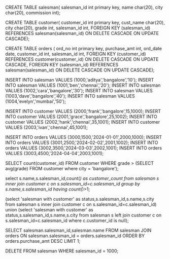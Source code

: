 CREATE TABLE salesman(
    salesman_id int primary key,
    name char(20),
     city char(20),
    commission int);

CREATE TABLE customer(
     customer_id int primary key,
     cust_name char(20),
     city char(20),
     grade int,
     salesman_id int,
     FOREIGN KEY (salesman_id) REFERENCES salesman(salesman_id) ON DELETE CASCADE ON UPDATE CASCADE);

CREATE TABLE orders (
     ord_no int primary key,
     purchase_amt int,
     ord_date date,
     customer_id int,
     salesman_id int,
     FOREIGN KEY (customer_id) REFERENCES customer(customer_id) ON DELETE CASCADE ON UPDATE CASCADE,
     FOREIGN KEY (salesman_id) REFERENCES salesman(salesman_id) ON DELETE CASCADE ON UPDATE CASCADE);

INSERT INTO salesman VALUES (1000,'aditya','bangalore','10');
INSERT INTO salesman VALUES (1001,'ben','chennai','20');
INSERT INTO salesman VALUES (1002,'cara','bangalore','30');
INSERT INTO salesman VALUES (1003,'dave','bangalore','40');
INSERT INTO salesman VALUES (1004,'evelyn','mumbai','50');

INSERT INTO customer VALUES (2000,'frank','bangalore',15,1000);
INSERT INTO customer VALUES (2001,'grace','bangalore',25,1002);
INSERT INTO customer VALUES (2002,'hank','chennai',35,1001);
INSERT INTO customer VALUES (2003,'ivan','chennai',45,1001);

INSERT INTO orders VALUES (3000,1500,'2024-01-01',2000,1000);
INSERT INTO orders VALUES (3001,2500,'2024-02-02',2001,1002);
INSERT INTO orders VALUES (3002,3500,'2024-03-03',2002,1001);
INSERT INTO orders VALUES (3003,4500,'2024-04-04',2003,1001);

SELECT count(customer_id) FROM customer WHERE grade > (SELECT avg(grade) FROM customer where city = 'bangalore');

select s.name,s.salesman_id,count(*) as customer_count from salesman s inner join customer c on s.salesman_id=c.salesman_id group by s.name,s.salesman_id having count(*)>1;

 (select 'salesman with customer' as status,s.salesman_id,s.name,s.city from salesman s  inner join customer c on s.salesman_id=c.salesman_id)
    union
  (select 'salesman with customer' as status,s.salesman_id,s.name,s.city from salesman s  left join customer c on s.salesman_id=c.salesman_id where c.customer_id is null);

SELECT salesman.salesman_id,salesman.name FROM salesman JOIN orders ON salesman.salesman_id = orders.salesman_id ORDER BY orders.purchase_amt DESC LIMIT 1;

DELETE FROM salesman WHERE salesman_id = 1000;

